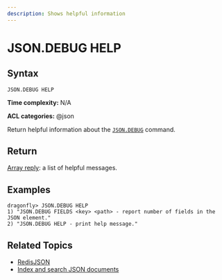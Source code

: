 ```yaml
---
description: Shows helpful information
---
```


# JSON.DEBUG HELP

## Syntax

    JSON.DEBUG HELP 

**Time complexity:** N/A

**ACL categories:** @json

Return helpful information about the [`JSON.DEBUG`](./json.debug.md) command.

## Return

[Array reply](https://redis.io/docs/reference/protocol-spec/#arrays): a list of helpful messages.

## Examples

```shell
dragonfly> JSON.DEBUG HELP
1) "JSON.DEBUG FIELDS <key> <path> - report number of fields in the JSON element."
2) "JSON.DEBUG HELP - print help message."
```

## Related Topics

* [RedisJSON](https://redis.io/docs/stack/json)
* [Index and search JSON documents](https://redis.io/docs/stack/search/indexing_json)
